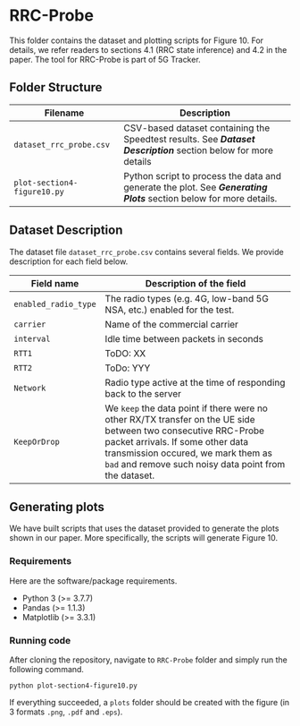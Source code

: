 # RRC-Probe

This folder contains the dataset and plotting scripts for Figure 10. For details, we refer readers to sections 4.1 (RRC state inference) and 4.2 in the paper. The tool for RRC-Probe is part of 5G Tracker. 

## Folder Structure   

| Filename                    | Description                                                                                                |
|-----------------------------|------------------------------------------------------------------------------------------------------------|
| `dataset_rrc_probe.csv` | CSV-based dataset containing the Speedtest results. See **_Dataset Description_** section below for more details |
| `plot-section4-figure10.py`           | Python script to process the data and generate the plot. See **_Generating Plots_** section below for more details.                      |

## Dataset Description

The dataset file `dataset_rrc_probe.csv` contains several fields. We provide description for each field below.

| Field name           | Description of the field                                           |
|----------------------|--------------------------------------------------------------------|
| `enabled_radio_type`               | The radio types (e.g. 4G, low-band 5G NSA, etc.) enabled for the test.                        |
| `carrier`      | Name of the commercial carrier                  |
| `interval`        | Idle time between packets in seconds                    |
| `RTT1`         | ToDO: XX                             |
| `RTT2`    | ToDo: YYY       |
| `Network`       | Radio type active at the time of responding back to the server                            |
| `KeepOrDrop`           | We `keep` the data point if there were no other RX/TX transfer on the UE side between two consecutive RRC-Probe packet arrivals. If some other data transmission occured, we mark them as `bad` and remove such noisy data point from the dataset.              |

## Generating plots

We have built scripts that uses the dataset provided to generate the plots shown in our paper. More specifically, the scripts will generate Figure 10.
### Requirements

Here are the software/package requirements.

- Python 3 (>= 3.7.7)
- Pandas (>= 1.1.3)
- Matplotlib (>= 3.3.1)

### Running code

After cloning the repository, navigate to `RRC-Probe` folder and simply run the following command.

`python plot-section4-figure10.py`

If everything succeeded, a `plots` folder should be created with the figure (in 3 formats `.png`, `.pdf` and `.eps`).